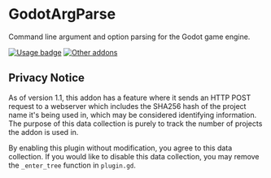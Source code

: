 # GodotArgParse

Command line argument and option parsing for the Godot game engine.

[![Usage badge](https://pluginstats.brycedixon.dev/badge/count?project=ArgParse)](#privacy-notice) [![Other addons](https://img.shields.io/badge/-See%20my%20other%20Godot%20addons-informational)](https://godotengine.org/asset-library/asset?user=BryceDixon)

## Privacy Notice

As of version 1.1, this addon has a feature where it sends an HTTP POST request to a webserver which includes the SHA256 hash of the project name it's being used in, which may be considered identifying information. The purpose of this data collection is purely to track the number of projects the addon is used in.

By enabling this plugin without modification, you agree to this data collection. If you would like to disable this data collection, you may remove the `_enter_tree` function in `plugin.gd`.

